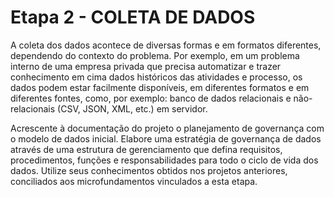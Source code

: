 # Etapa 2 - COLETA DE DADOS

A coleta dos dados acontece de diversas formas e em formatos diferentes, dependendo do contexto do problema. Por exemplo, em um problema interno de uma empresa privada que precisa automatizar e trazer conhecimento em cima dados históricos das atividades e processo, os dados podem estar facilmente disponíveis, em diferentes formatos e em diferentes fontes, como, por exemplo: banco de dados relacionais e não-relacionais (CSV, JSON, XML, etc.) em servidor.

Acrescente à documentação do projeto o planejamento de governança com o modelo de dados inicial. Elabore uma estratégia de governança de dados através de uma estrutura de gerenciamento que defina requisitos, procedimentos, funções e responsabilidades para todo o ciclo de vida dos dados. Utilize seus conhecimentos obtidos nos projetos anteriores, conciliados aos microfundamentos vinculados a esta etapa.
